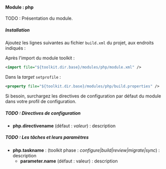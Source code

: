 #### Module : php

TODO : Présentation du module.

##### Installation

Ajoutez les lignes suivantes au fichier ```build.xml``` du projet, aux endroits indiqués :
   
Après l'import du module toolkit :
 ```xml
 <import file="${toolkit.dir.base}/modules/php/module.xml" />
 ```

Dans la *target* ```setprofile``` :
```xml
<property file="${toolkit.dir.base}/modules/php/build.properties" />
```

Si besoin, surchargez les directives de configuration par défaut du module dans votre profil de configuration.

##### TODO : Directives de configuration

* **php.directivename** (défaut : *valeur*) : description

##### TODO : Les tâches et leurs paramètres

* **php.taskname** : (toolkit phase : *configure|build|review|migrate|sync*) : description
    * **parameter.name** (défaut : valeur) : description
